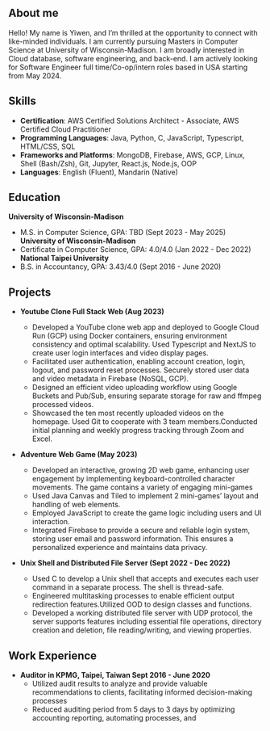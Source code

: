 ## About me
Hello! My name is Yiwen, and I’m thrilled at the opportunity to connect with like-minded individuals. I am currently pursuing Masters in Computer Science at University of Wisconsin-Madison. I am broadly interested in Cloud database, software engineering, and back-end. I am actively looking for Software Engineer full time/Co-op/intern roles based in USA starting from May 2024.

## Skills
- **Certification**: AWS Certified Solutions Architect - Associate, AWS Certified Cloud Practitioner
- **Programming Languages**: Java, Python, C, JavaScript, Typescript, HTML/CSS, SQL
- **Frameworks and Platforms**: MongoDB, Firebase, AWS, GCP, Linux, Shell (Bash/Zsh), Git, Jupyter, React.js, Node.js, OOP
- **Languages**: English (Fluent), Mandarin (Native)

## Education
**University of Wisconsin-Madison**
  - M.S. in Computer Science, GPA: TBD (Sept 2023 - May 2025)
**University of Wisconsin-Madison**
  - Certificate in Computer Science, GPA: 4.0/4.0 (Jan 2022 - Dec 2022)
**National Taipei University**
  - B.S. in Accountancy, GPA: 3.43/4.0 (Sept 2016 - June 2020)
    
## Projects
- **Youtube Clone Full Stack Web (Aug 2023)**
  - Developed a YouTube clone web app and deployed to Google Cloud Run (GCP) using Docker containers,
ensuring environment consistency and optimal scalability. Used Typescript and NextJS to create user login
interfaces and video display pages.
  - Facilitated user authentication, enabling account creation, login, logout, and password reset processes. Securely
stored user data and video metadata in Firebase (NoSQL, GCP).
  - Designed an efficient video uploading workflow using Google Buckets and Pub/Sub, ensuring separate
storage for raw and ffmpeg processed videos.
  - Showcased the ten most recently uploaded videos on the homepage. Used Git to cooperate with 3 team
members.Conducted initial planning and weekly progress tracking through Zoom and Excel.

- **Adventure Web Game (May 2023)**
  - Developed an interactive, growing 2D web game, enhancing user engagement by implementing
keyboard-controlled character movements. The game contains a variety of engaging mini-games
  - Used Java Canvas and Tiled to implement 2 mini-games’ layout and handling of web elements.
  - Employed JavaScript to create the game logic including users and UI interaction.
  - Integrated Firebase to provide a secure and reliable login system, storing user email and password information.
This ensures a personalized experience and maintains data privacy.

- **Unix Shell and Distributed File Server (Sept 2022 - Dec 2022)**
  - Used C to develop a Unix shell that accepts and executes each user command in a separate process. The shell
is thread-safe.
  - Engineered multitasking processes to enable efficient output redirection features.Utilized OOD to design
classes and functions.
  - Developed a working distributed file server with UDP protocol, the server supports features including
essential file operations, directory creation and deletion, file reading/writing, and viewing properties.

## Work Experience
- **Auditor in KPMG, Taipei, Taiwan Sept 2016 - June 2020**
  - Utilized audit results to analyze and provide valuable recommendations to clients, facilitating informed
decision-making processes
  - Reduced auditing period from 5 days to 3 days by optimizing accounting reporting, automating processes, and



